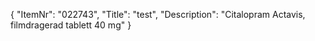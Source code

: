 {
  "ItemNr": "022743",
  "Title": "test",
  "Description": "Citalopram Actavis, filmdragerad tablett 40 mg"
}